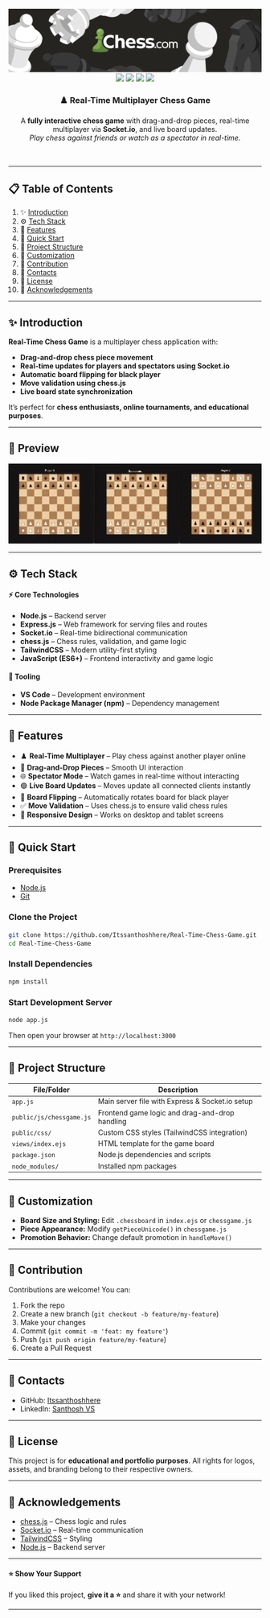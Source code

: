 <div align="center"> <br /> 
<a href="https://github.com/Itssanthoshhere/Real-Time-Chess-Game" target="_blank"> 
<img src="/assets/chessThumbnail.png" alt="Project Banner"> 
</a> <br /> 
<div>
<img src="https://img.shields.io/badge/-Node.js-339933?style=for-the-badge&logo=node.js&logoColor=white" />
<img src="https://img.shields.io/badge/-Socket.io-010101?style=for-the-badge&logo=socket.io&logoColor=white" />
<img src="https://img.shields.io/badge/-JavaScript-F7DF1E?style=for-the-badge&logo=javascript&logoColor=black" />
<img src="https://img.shields.io/badge/-TailwindCSS-38B2AC?style=for-the-badge&logo=tailwind-css&logoColor=white" />
</div>

<div align="center"> 
<h3>♟️ Real-Time Multiplayer Chess Game</h3> 
A <b>fully interactive chess game</b> with drag-and-drop pieces, real-time multiplayer via <b>Socket.io</b>, and live board updates. <br/>
<i>Play chess against friends or watch as a spectator in real-time.</i> 
</div> <br />

<!-- <a href="https://realtime-chess-demo.vercel.app/" target="_blank">
<img src="https://img.shields.io/badge/🚀%20Live%20Demo-brightgreen?style=for-the-badge&logo=vercel&logoColor=white" alt="Live Demo" />
</a>  -->
<br /> 
</div>

---

## 📋 Table of Contents

1. ✨ [Introduction](#introduction)
2. ⚙️ [Tech Stack](#tech-stack)
3. 🔋 [Features](#features)
4. 🤸 [Quick Start](#quick-start)
5. 🧱 [Project Structure](#project-structure)
6. 📝 [Customization](#customization)
7. 🤝 [Contribution](#contribution)
8. 🔗 [Contacts](#contacts)
9. 📄 [License](#license)
10. 🙏 [Acknowledgements](#acknowledgements)

---

## ✨ Introduction

**Real-Time Chess Game** is a multiplayer chess application with:

- **Drag-and-drop chess piece movement**
- **Real-time updates for players and spectators using Socket.io**
- **Automatic board flipping for black player**
- **Move validation using chess.js**
- **Live board state synchronization**

It’s perfect for **chess enthusiasts, online tournaments, and educational purposes**.

---

## 👀 Preview

<div align="center">
  <img src="/assets/ChessPreview.gif" alt="Chess Game Preview" width="600"/>
</div>

---

## ⚙️ Tech Stack

#### ⚡ Core Technologies

- **Node.js** – Backend server
- **Express.js** – Web framework for serving files and routes
- **Socket.io** – Real-time bidirectional communication
- **chess.js** – Chess rules, validation, and game logic
- **TailwindCSS** – Modern utility-first styling
- **JavaScript (ES6+)** – Frontend interactivity and game logic

#### 🧹 Tooling

- **VS Code** – Development environment
- **Node Package Manager (npm)** – Dependency management

---

## 🔋 Features

- ♟️ **Real-Time Multiplayer** – Play chess against another player online
- 🔄 **Drag-and-Drop Pieces** – Smooth UI interaction
- 🌐 **Spectator Mode** – Watch games in real-time without interacting
- 🟢 **Live Board Updates** – Moves update all connected clients instantly
- 🔄 **Board Flipping** – Automatically rotates board for black player
- ✅ **Move Validation** – Uses chess.js to ensure valid chess rules
- 📱 **Responsive Design** – Works on desktop and tablet screens

---

## 🤸 Quick Start

### Prerequisites

- [Node.js](https://nodejs.org/)
- [Git](https://git-scm.com/)

### Clone the Project

```bash
git clone https://github.com/Itssanthoshhere/Real-Time-Chess-Game.git
cd Real-Time-Chess-Game
```

### Install Dependencies

```bash
npm install
```

### Start Development Server

```bash
node app.js
```

Then open your browser at `http://localhost:3000`

---

## 🧱 Project Structure

| File/Folder              | Description                                     |
| ------------------------ | ----------------------------------------------- |
| `app.js`                 | Main server file with Express & Socket.io setup |
| `public/js/chessgame.js` | Frontend game logic and drag-and-drop handling  |
| `public/css/`            | Custom CSS styles (TailwindCSS integration)     |
| `views/index.ejs`        | HTML template for the game board                |
| `package.json`           | Node.js dependencies and scripts                |
| `node_modules/`          | Installed npm packages                          |

---

## 📝 Customization

- **Board Size and Styling:** Edit `.chessboard` in `index.ejs` or `chessgame.js`
- **Piece Appearance:** Modify `getPieceUnicode()` in `chessgame.js`
- **Promotion Behavior:** Change default promotion in `handleMove()`

---

## 🤝 Contribution

Contributions are welcome! You can:

1. Fork the repo
2. Create a new branch (`git checkout -b feature/my-feature`)
3. Make your changes
4. Commit (`git commit -m 'feat: my feature'`)
5. Push (`git push origin feature/my-feature`)
6. Create a Pull Request

---

## 🔗 Contacts

- GitHub: [Itssanthoshhere](https://github.com/Itssanthoshhere)
- LinkedIn: [Santhosh VS](https://www.linkedin.com/in/thesanthoshvs/)

---

## 📄 License

This project is for **educational and portfolio purposes**.
All rights for logos, assets, and branding belong to their respective owners.

---

## 🙏 Acknowledgements

- [chess.js](https://github.com/jhlywa/chess.js/) – Chess logic and rules
- [Socket.io](https://socket.io/) – Real-time communication
- [TailwindCSS](https://tailwindcss.com/) – Styling
- [Node.js](https://nodejs.org/) – Backend server

---

#### ⭐ Show Your Support

If you liked this project, **give it a ⭐** and share it with your network!

---
